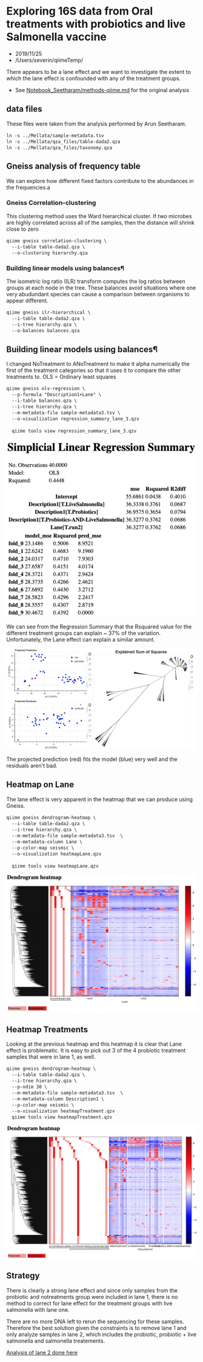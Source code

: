 # Exploring 16S data from Oral treatments with probiotics and live Salmonella vaccine

* 2019/11/25
* /Users/severin/qiimeTemp/

There appears to be a lane effect and we want to investigate the extent to which the lane effect is confounded with any of the treatment groups.

* See [Notebook_Seetharam/methods-qiime.md](/MelhaMellata/Notebook_Seetharam/methods-qiime.md) for the original analysis


## data files

These files were taken from the analysis performed by Arun Seetharam.
```
ln -s ../Mellata/sample-metadata.tsv
ln -s ../Mellata/qza_files/table-dada2.qza
ln -s ../Mellata/qza_files/taxonomy.qza

```

## Gneiss analysis of frequency table

We can explore how different fixed factors contribute to the abundances in the frequencies.a

### Gneiss Correlation-clustering

This clustering method uses the Ward hierarchical cluster.  If two microbes are highly correlated across all of the samples, then the distance will shrink close to zero

```
qiime gneiss correlation-clustering \
  --i-table table-dada2.qza \
  --o-clustering hierarchy.qza
```

### Building linear models using balances¶

The isometric log ratio (ILR) transform computes the log ratios between groups at each node in the tree.  These balances avoid situations where one very abudundant species can cause a comparison between organisms to appear different.

```
qiime gneiss ilr-hierarchical \
  --i-table table-dada2.qza \
  --i-tree hierarchy.qza \
  --o-balances balances.qza
```


## Building linear models using balances¶

I changed NoTreatment to ANoTreatment to make it alpha numerically the first of the treatment categories so that it uses it to compare the other treatments to.  OLS = Ordinary least squares


```
qiime gneiss ols-regression \
  --p-formula "Description1+Lane" \
  --i-table balances.qza \
  --i-tree hierarchy.qza \
  --m-metadata-file sample-metadata3.tsv \
  --o-visualization regression_summary_lane_3.qzv

  qiime tools view regression_summary_lane_3.qzv
```

![](01a_gneissMM/RegressionSummaryA-toControl.png)

We can see from the Regression Summary that the Rsquared value for the different treatment groups can explain ~ 37% of the variation.  Unfortunately, the Lane effect can explain a similar amount.  

![](01a_gneissMM/RegressionSummaryB-toControl.png)

The projected prediction (red) fits the model (blue) very well and the residuals aren't bad.




## Heatmap on Lane

The lane effect is very apparent in the heatmap that we can produce using Gneiss.

```
qiime gneiss dendrogram-heatmap \
  --i-table table-dada2.qza \
  --i-tree hierarchy.qza \
  --m-metadata-file sample-metadata3.tsv  \
  --m-metadata-column Lane \
  --p-color-map seismic \
  --o-visualization heatmapLane.qzv

  qiime tools view heatmapLane.qzv
  ```

![](/Notebook_Severin/01a_gneissMM/HeatmapLaneEffect.png)


## Heatmap Treatments

Looking at the previous heatmap and this heatmap it is clear that Lane effect is problematic. It is easy to pick out 3 of the 4 probiotic treatment samples that were in lane 1, as well.

```
qiime gneiss dendrogram-heatmap \
  --i-table table-dada2.qza \
  --i-tree hierarchy.qza \
  --p-ndim 30 \
  --m-metadata-file sample-metadata3.tsv  \
  --m-metadata-column Description1 \
  --p-color-map seismic \
  --o-visualization heatmapTreatment.qzv
  qiime tools view heatmapTreatment.qzv
  ```
![](/Notebook_Severin/01a_gneissMM/HeatmapTreatments-toControl.png)


## Strategy

There is clearly a strong lane effect and since only samples from the probiotic and notreatments group were included in lane 1, there is no method to correct for lane effect for the treatment groups with live salmonella with lane one.  

There are no more DNA left to rerun the sequencing for these samples.  Therefore the best solution given the constraints is to remove lane 1 and only analyze samples in lane 2, which includes the probiotic, probiotic + live salmonella and salmonella treatements.

[Analysis of lane 2 done here](/Notebook_Severin/01b_qiime.md)
